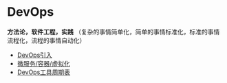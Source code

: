 # DevOps
**方法论，软件工程，实践**
（复杂的事情简单化，简单的事情标准化，标准的事情流程化，流程的事情自动化）

* [DevOps引入](https://github.com/steveLauwh/DevOps/blob/main/DevOps%E5%BC%95%E5%85%A5.md)
* [微服务/容器/虚拟化](https://github.com/steveLauwh/DevOps/blob/main/%E5%BE%AE%E6%9C%8D%E5%8A%A1%EF%BC%8C%E5%AE%B9%E5%99%A8%EF%BC%8C%E8%99%9A%E6%8B%9F%E5%8C%96%E7%9A%84%E6%A6%82%E5%BF%B5.md)
* [DevOps工具周期表](https://github.com/steveLauwh/DevOps/blob/main/DevOps%E5%B7%A5%E5%85%B7%E5%91%A8%E6%9C%9F%E8%A1%A8.md)
